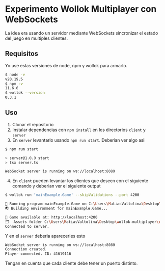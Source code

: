 # Experimento Wollok Multiplayer con WebSockets

La idea era usando un servidor mediante WebSockets sincronizar el estado del juego en multiples clientes. 

## Requisitos 

Yo use estas versiones de node, npm y wollok para armarlo.
```sh
$ node -v
v20.19.5
$ npm -v
11.6.0
$ wollok --version
0.3.1
```

## Uso

1. Clonar el repositorio
2. Instalar dependencias con `npm install` en los directorios `client` y `server`
3. En `server` levantarlo usando `npm run start`. Deberian ver algo asi
```sh
$ npm run start

> server@1.0.0 start
> tsx server.ts

WebSocket server is running on ws://localhost:8080
```
4. En `client` pueden levantar los clientes que deseen con el siguiente comando y deberian ver el siguiente output
```sh
$ wollok run 'mainExample.Game' --skipValidations --port 4200

🚀 Running program mainExample.Game on C:\Users\MatiasValtolina\Desktop\wollok-multiplayer\client
🌏 Building environment for mainExample.Game...

👾 Game available at: http://localhost:4200
🗂️  Assets folder C:\Users\MatiasValtolina\Desktop\wollok-multiplayer\client\assets
Connected to server.
```
Y en el `server` deberia aparecerles esto
```sh
WebSocket server is running on ws://localhost:8080
Connection created.
Player connected. ID: 41619116
```
Tengan en cuenta que cada cliente debe tener un puerto distinto.

